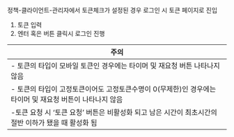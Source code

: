 정책-클라이언트-관리자에서 토큰체크가 설정된 경우 로그인 시 토큰 페이지로 진입
1. 토큰 입력
2. 엔터 혹은 버튼 클릭시 로그인 진행

|주의|
|---|
|- 토큰의 타입이 모바일 토큰인 경우에는 타이머 및 재요청 버튼 나타나지 않음|
|- 토큰의 타입이 고정토큰이어도 고정토큰수명이 0(무제한)인 경우에는 타이머 및 재요청 버튼이 나타나지 않음|
| -토큰 요청 시 ‘토큰 요청’ 버튼은 비활성화 되고 남은 시간이 최초시간의 절반 이하가 됐을 때 활성화 됨|

